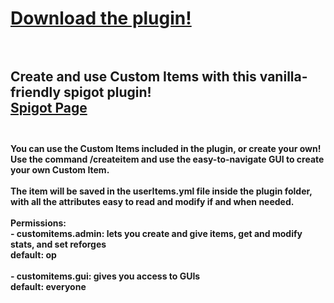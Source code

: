 <h1>
  <a href="https://github.com/DaviPlay/CustomItems_mk2/releases">Download the plugin!</a> <br>
  <br>
</h1>

<h2>
  Create and use Custom Items with this vanilla-friendly spigot plugin! <br>
  <a href="https://www.spigotmc.org/resources/custom-items.117563/">Spigot Page</a> <br>
  <br>
</h2>

<h4>
  You can use the Custom Items included in the plugin, or create your own!<br>
  Use the command /createitem and use the easy-to-navigate GUI to create your own Custom Item.<br>
  <br>
  The item will be saved in the userItems.yml file inside the plugin folder, with all the attributes easy to read and modify if and when needed. <br>
  <br>
  Permissions: <br>
  - customitems.admin: lets you create and give items, get and modify stats, and set reforges <br>
  default: op <br>
<br>
  - customitems.gui: gives you access to GUIs <br>
  default: everyone <br>
</h4>
